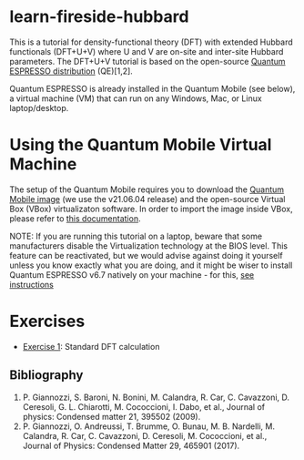 # learn-fireside-hubbard

This is a tutorial for density-functional theory (DFT) with extended Hubbard functionals (DFT+U+V) where U and V are on-site and inter-site Hubbard parameters. The DFT+U+V tutorial is based on the open-source [Quantum ESPRESSO distribution](https://www.quantum-espresso.org/) (QE)[1,2].

Quantum ESPRESSO is already installed in the Quantum Mobile (see below), a virtual machine (VM) that can run on any Windows, Mac, or Linux laptop/desktop.

# Using the Quantum Mobile Virtual Machine

The setup of the Quantum Mobile requires you to download the [Quantum Mobile image](https://github.com/marvel-nccr/quantum-mobile/releases/) (we use the v21.06.04 release) and the open-source Virtual Box (VBox) virtualizaton software. In order to import the image inside VBox, please refer to [this documentation](https://docs.oracle.com/cd/E26217_01/E26796/html/qs-import-vm.html).

NOTE: If you are running this tutorial on a laptop, beware that some manufacturers disable the Virtualization technology at the BIOS level. This feature can be reactivated, but we would advise against doing it yourself unless you know exactly what you are doing, and it might be wiser to install Quantum ESPRESSO v6.7 natively on your machine - for this, [see instructions](https://www.quantum-espresso.org/Doc/user_guide.pdf)

# Exercises

 - [Exercise 1](1_DFT/README.md): Standard DFT calculation

## Bibliography
1. P. Giannozzi, S. Baroni, N. Bonini, M. Calandra, R. Car, C. Cavazzoni, D. Ceresoli, G. L. Chiarotti, M. Cococcioni, I. Dabo, et al., Journal of physics: Condensed matter 21, 395502 (2009).
2. P. Giannozzi, O. Andreussi, T. Brumme, O. Bunau, M. B. Nardelli, M. Calandra, R. Car, C. Cavazzoni, D. Ceresoli, M. Cococcioni, et al., Journal of Physics: Condensed Matter 29, 465901 (2017).

